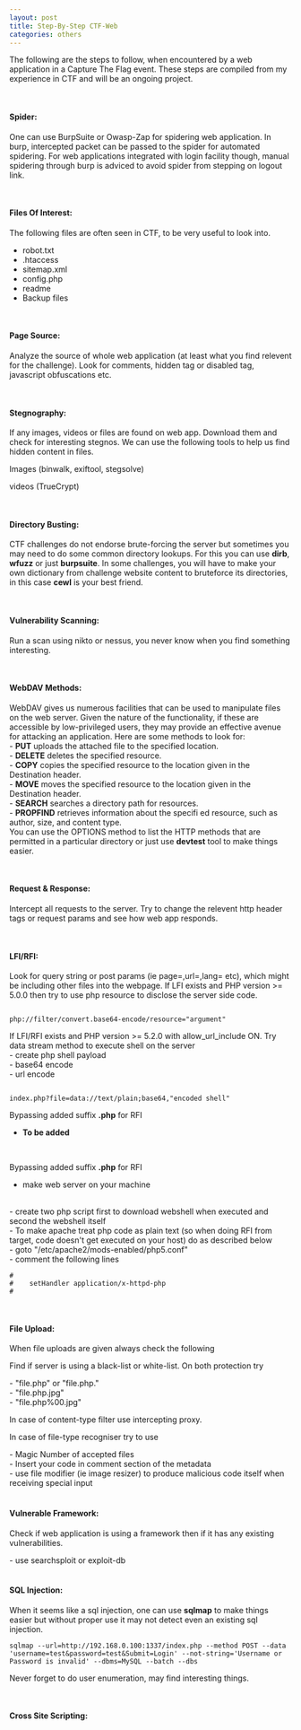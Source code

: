 ```yaml
---
layout: post
title: Step-By-Step CTF-Web  
categories: others
---
```



<p>The following are the steps to follow, when encountered by a web application in a Capture The Flag event. These steps are compiled from my experience in CTF and will be an ongoing project.</p>
<br/>
<h4><b>Spider:</b></h4>
<p>One can use BurpSuite or Owasp-Zap for spidering web application. In burp, intercepted packet can be passed to the spider for automated spidering. For web applications integrated with login facility though, manual spidering through burp is adviced to avoid spider from stepping on logout link.</p>
<br/>
<h4><b>Files Of Interest:</b></h4>
<p>The following files are often seen in CTF, to be very useful to look into.</p>
<ul>
<li>robot.txt</li>
<li>.htaccess</li>
<li>sitemap.xml</li>
<li>config.php</li>
<li>readme</li>
<li>Backup files</li>
</ul>
<br/>
<h4><b>Page Source:</b></h4>
<p>Analyze the source of whole web application (at least what you find relevent for the challenge). Look for comments, hidden tag or disabled tag, javascript obfuscations etc.</p>
<br/>
<h4><b>Stegnography:</b></h4>
<p>If any images, videos or files are found on web app. Download them and check for interesting stegnos. We can use the following tools to help us find hidden content in files.</p>
<p>Images (binwalk, exiftool, stegsolve)</p>
<p>videos (TrueCrypt)</p>
<br/>
<h4><b>Directory Busting:</b></h4>
<p>CTF challenges do not endorse brute-forcing the server but sometimes you may need to do some common directory lookups. For this you can use <b>dirb</b>, <b>wfuzz</b> or just <b>burpsuite</b>. In some challenges, you will have to make your own dictionary from challenge website content to bruteforce its directories, in this case <b>cewl</b> is your best friend.</p>
<br/>
<h4><b>Vulnerability Scanning:</b></h4>
<p>Run a scan using nikto or nessus, you never know when you find something interesting.</p>
<br/>
<h4><b>WebDAV Methods:</b></h4>
<p>WebDAV gives us numerous facilities that can be used to manipulate files on the web server. Given the nature of the functionality, if these are accessible by low-privileged users, they may provide an effective avenue for attacking an
application. Here are some methods to look for:
<br/>
- <b>PUT</b> uploads the attached file to the specified location.
<br/>
- <b>DELETE</b> deletes the specified resource.
<br/>
- <b>COPY</b> copies the specified resource to the location given in the Destination header.
<br/>
- <b>MOVE</b> moves the specified resource to the location given in the Destination header.
<br/>
- <b>SEARCH</b> searches a directory path for resources.
<br/>
- <b>PROPFIND</b> retrieves information about the specifi ed resource, such as author, size, and content type.
<br/>
You can use the OPTIONS method to list the HTTP methods that are permitted in a particular directory or just use <b>devtest</b> tool to make things easier.</p>
<br/>
<h4><b>Request & Response:</b></h4>
<p>Intercept all requests to the server. Try to change the relevent http header tags or request params and see how web app responds.</p>
<br/>
<h4><b>LFI/RFI:</b></h4>
<p>Look for query string or post params (ie page=,url=,lang= etc), which might be including other files into the webpage.
If LFI exists and PHP version >= 5.0.0 then try to use php resource to disclose the server side code.</p>
<pre><code>
php://filter/convert.base64-encode/resource="argument"
</code></pre>
If LFI/RFI exists and PHP version >= 5.2.0 with allow_url_include ON. Try data stream method to execute shell on the server
<br/>
- create php shell payload
<br/>
- base64 encode 
<br/>
- url encode
<br/>

<pre><code>
index.php?file=data://text/plain;base64,"encoded shell"
</code></pre>

Bypassing added suffix <b>.php</b> for RFI
- <b>To be added</b>
<br/>

Bypassing added suffix <b>.php</b> for RFI
- make web server on your machine
<br/>
- create two php script first to download webshell when executed and second the webshell itself
<br/>
- To make apache treat php code as plain text (so when doing RFI from target, code doesn't get executed on your host) do as described below
<br/>
- goto "/etc/apache2/mods-enabled/php5.conf"
<br/>
- comment the following lines
<br/>

<pre><code>#<FilesMatch ".+\.ph(p[345]?|t|tml)$">
#    setHandler application/x-httpd-php
#</FilesMatch>
</code></pre>

<br/>
<h4><b>File Upload:</b></h4>
<p>When file uploads are given always check the following</p>
<p>Find if server is using a black-list or white-list. On both protection try</p>
- "file.php<space>" or "file.php."
<br/>
- "file.php.jpg"
<br/>
- "file.php%00.jpg"
<br/>
<p>In case of content-type filter use intercepting proxy.</p>
<p>In case of file-type recogniser try to use</p>
- Magic Number of accepted files
<br/>
- Insert your code in comment section of the metadata
<br/>
- use file modifier (ie image resizer) to produce malicious code itself when receiving special input
<br/>
<br/>
<h4><b>Vulnerable Framework:</b></h4>
<p>Check if web application is using a framework then if it has any existing vulnerabilities.</p>
- use searchsploit or exploit-db
<br/>
<br/>
<h4><b>SQL Injection:</b></h4>
<p>When it seems like a sql injection, one can use <b>sqlmap</b> to make things easier but without proper use it may not detect even an existing sql injection.</p>

<pre><code>sqlmap --url=http://192.168.0.100:1337/index.php --method POST --data 'username=test&password=test&Submit=Login' --not-string='Username or Password is invalid' --dbms=MySQL --batch --dbs
</code></pre>

<p>Never forget to do user enumeration, may find interesting things.</p>
<br/>
<h4><b>Cross Site Scripting:</b></h4>
<br/>
